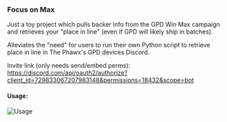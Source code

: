 ### Focus on Max

Just a toy project which pulls backer info from the GPD Win Max campaign and retrieves your "place in line" (even if GPD will likely ship in batches).

Alleviates the "need" for users to run their own Python script to retrieve place in line in The Phawx's GPD devices Discord.

Invite link (only needs send/embed perms): https://discord.com/api/oauth2/authorize?client_id=729833067207983148&permissions=18432&scope=bot


#### Usage:

![Usage](https://i.imgur.com/Q7DnIs0.png)
